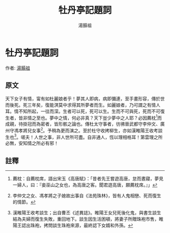 ﻿---
title: '牡丹亭記題詞'
author: '湯顥祖'
tags: ['小品文']
---

# 牡丹亭記題詞
作者: [湯顥祖](https://zh.wikipedia.org/zh-tw/湯顥祖)

## 原文
天下女子有情，甯有如杜麗娘者乎！夢其人即病，病即彌連，至手畫形容，傳於世而後死。死三年矣，復能溟莫中求得其所夢者而生。如麗娘者，乃可謂之有情人耳。情不知所起，一往而深。生者可以死，死可以生。生而不可與死，死而不可復生者，皆非情之至也。夢中之情，何必非真？天下豈少夢中之人耶？必因薦枕[^1]而成親，待掛冠而為密者，皆形骸之論也。傳杜太守事者，彷彿晉武都守李仲文、廣州守馮孝將兒女事[^2]。予稍為更而演之。至於杜守收拷柳生，亦如漢睢陽王收考談生也[^3]。嗟夫！人世之事，非人世所可盡。自非通人，恆以理相格耳！第雲理之所必無，安知情之所必有邪！

## 註釋
[^1]: 薦枕：自薦枕席，語出宋玉《高唐賦》：「昔者先王嘗遊高唐，怠而晝寢，夢見一婦人，曰：『妾巫山之女也，為高唐之客。聞君遊高唐，願薦枕席。』」
[^2]: 李仲文之女、馮孝將之子媳故出事自《法苑珠林》，皆有人鬼相戀、死而復生的情節。
[^3]: 漢睢陽王收考談生；出自曹丕《述異誌》。睢陽王女兒死後化鬼，與書生談生結為夫婦而復生失敗，重回地下。談生因生活困頓，將妻子所贈珠袍市售，睢陽王認出珠袍，拷問談生珠袍來源，最終認下女婿和外孫。